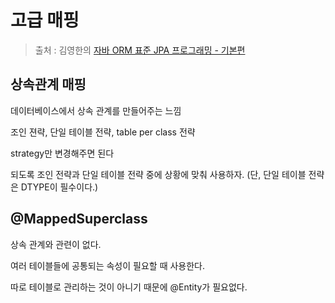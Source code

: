 고급 매핑
==
> 출처 : 김영한의 [자바 ORM 표준 JPA 프로그래밍 - 기본편](https://www.inflearn.com/course/ORM-JPA-Basic/dashboard)

상속관계 매핑
--
데이터베이스에서 상속 관계를 만들어주는 느낌

조인 젼략, 단일 테이블 전략, table per class 전략

strategy만 변경해주면 된다

되도록 조인 전략과 단일 테이블 전략 중에 상황에 맞춰 사용하자.
(단, 단일 테이블 전략은 DTYPE이 필수이다.)

@MappedSuperclass
--
상속 관계와 관련이 없다.

여러 테이블들에 공통되는 속성이 필요할 때 사용한다.

따로 테이블로 관리하는 것이 아니기 때문에 @Entity가 필요없다.